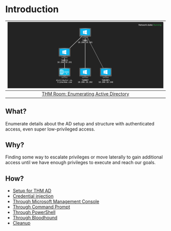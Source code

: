 # Introduction

| ![THM Network AD Enumeration](../../_static/images/enumerating.png)
|:--:|
| [THM Room: Enumerating Active Directory](https://tryhackme.com/room/adenumeration) |

## What?

Enumerate details about the AD setup and structure with authenticated access, even super low-privileged access. 

## Why?

Finding some way to escalate privileges or move laterally to gain additional access until we have enough privileges 
to execute and reach our goals.

## How?

* [Setup for THM AD](setup.md)
* [Credential injection](injection.md)
* [Through Microsoft Management Console](mmc.md)
* [Through Command Prompt](cmd.md)
* [Through PowerShell](powershell.md)
* [Through Bloodhound](bloodhound.md)
* [Cleanup](cleanup.md)
